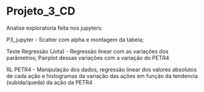 # Projeto_3_CD

Analise exploratoria feita nos jupyters:

P3_jupyter - Scatter com alpha e montagem da tabela;

Teste Regressão (Jota) - Regressão linear com as variações dos parâmetros; Pairplot dessas variações com a variação do PETR4

RL PETR4 - Manipulação dos dados, regressão linear dos valores absolutos de cada ação e histogramas da variação das ações em função da tendencia (subida/queda) da ação da PETR4

